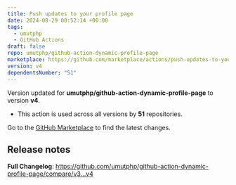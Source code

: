 ```yaml
---
title: Push updates to your profile page
date: 2024-08-29 00:52:14 +00:00
tags:
  - umutphp
  - GitHub Actions
draft: false
repo: umutphp/github-action-dynamic-profile-page
marketplace: https://github.com/marketplace/actions/push-updates-to-your-profile-page
version: v4
dependentsNumber: "51"
---
```



Version updated for **umutphp/github-action-dynamic-profile-page** to version **v4**.
- This action is used across all versions by **51** repositories.

Go to the [GitHub Marketplace](https://github.com/marketplace/actions/push-updates-to-your-profile-page) to find the latest changes.

## Release notes

**Full Changelog**: https://github.com/umutphp/github-action-dynamic-profile-page/compare/v3...v4
